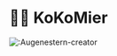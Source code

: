 # :man_technologist: KoKoMier


![:Augenestern-creator](https://count.getloli.com/get/@:Augenestern-creator?theme=gelbooru-h)
